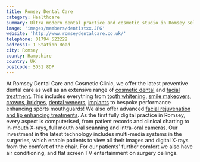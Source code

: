 ```yaml
---
title: Romsey Dental Care
category: Healthcare
summary: Ultra modern dental practice and cosmetic studio in Romsey Selling a wide range of dental products and electric toothbrushes at internet prices and with professional advice on hand from our friendly team.
image: 'images/members/dentistxx.JPG'
website: 'http://www.romseydentalcare.co.uk/'
telephone: 01794 522222
address1: 1 Station Road
city: Romsey
county: Hampshire
country: UK
postcode: SO51 8DP
---
```

At Romsey Dental Care and Cosmetic Clinic, we offer the latest preventive dental care as well as an extensive range of [cosmetic dental](http://www.romseydentalcare.co.uk/cosmetic-dentistry-southampton.html "Cosmetic dental treatments for Southampton and Romsey") and [facial treatment](http://www.romseydentalcare.co.uk/cosmetic-fillers-injections-southampton.html "Cosmetic facial fillers and treatments"). This includes everything from [tooth whitening](http://www.romseydentalcare.co.uk/professional-teeth-whitening.html "Tooth whitening Southampton and Romsey"), [smile makeovers](http://www.romseydentalcare.co.uk/smile-design-smile-makeovers.html "Smile Design and Smile Makeovers"), [crowns, bridges](http://www.romseydentalcare.co.uk/dental-crowns.html "Dental Crowns and Bridges"), [dental veneers](http://www.romseydentalcare.co.uk/porcelain-dental-veneers.html "Porcelain dental veneers"), [implants](http://www.romseydentalcare.co.uk/dental-implants-teeth-implants.html "Dental implants") to bespoke performance enhancing sports mouthguards! We also offer advanced [facial rejuvenation and lip enhancing treatments](http://www.romseydentalcare.co.uk/cosmetic-fillers-injections-southampton.html "Cosmetic facial fillers and treatments"). As the first fully digital practice in Romsey, every aspect is computerised, from patient records and clinical charting to in-mouth X-rays, full mouth oral scanning and intra-oral cameras. Our investment in the latest technology includes multi-media systems in the surgeries, which enable patients to view all their images and digital X-rays from the comfort of the chair. For our patients' further comfort we also have air conditioning, and flat screen TV entertainment on surgery ceilings.

